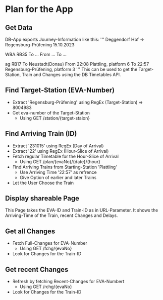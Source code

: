 # Plan for the App

## Get Data
DB-App exports Journey-Information like this:
'''
Deggendorf Hbf -> Regensburg-Prüfening
15.10.2023

WBA RB35
To ...
From ...
To ...

ag RB17
To Neustadt(Donau)
From 22:08 Plattling, platform 6
To 22:57 Regensburg-Prüfening, platform 3
'''
This can be used to get the Target-Station, Train and Changes using the DB Timetables API.

## Find Target-Station (EVA-Number)
- Extract 'Regensburg-Prüfening' using RegEx (Target-Station) => 8004983
- Get eva-number of the Target-Station
    - Using GET /station/{target-staion}

## Find Arriving Train (ID)
- Extract '231015' using RegEx (Day of Arrival)
- Extract '22' using RegEx (Hour-Slice of Arrival)
- Fetch regular Timetable for the Hour-Slice of Arrival
    - Using GET /plan/{evaNo}/{date}/{hour}
- Find Arriving Trains from Starting-Station 'Plattling'
    - Use Arriving Time '22:57' as refrence
    - Give Option of earlier and later Trains
- Let the User Choose the Train

## Display shareable Page
This Page takes the EVA-ID and Train-ID as in URL-Parameter. It shows the Arriving-Time of the Train, recent Changes and Delays.

## Get all Changes
- Fetch Full-Changes for EVA-Number
    - Using GET /fchg/{evaNo}
- Look for Changes for the Train-ID

## Get recent Changes
- Refresh by fetching Recent-Changes for EVA-Numbert
    - Using GET /rchg/{evaNo}
- Look for Changes for the Train-ID
